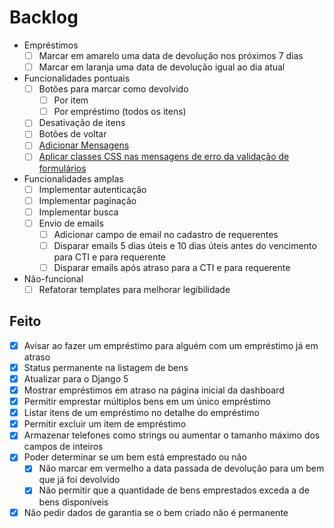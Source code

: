 # Backlog

- Empréstimos
  - [ ] Marcar em amarelo uma data de devolução nos próximos 7 dias
  - [ ] Marcar em laranja uma data de devolução igual ao dia atual

- Funcionalidades pontuais
  - [ ] Botões para marcar como devolvido
    - [ ] Por item
    - [ ] Por empréstimo (todos os itens)
  - [ ] Desativação de itens
  - [ ] Botões de voltar
  - [ ] [Adicionar Mensagens](https://docs.djangoproject.com/en/4.2/ref/contrib/messages)
  - [ ] [Aplicar classes CSS nas mensagens de erro da validação de formulários](https://getbootstrap.com/docs/5.3/forms/validation)

- Funcionalidades amplas
  - [ ] Implementar autenticação
  - [ ] Implementar paginação
  - [ ] Implementar busca
  - [ ] Envio de emails
    - [ ] Adicionar campo de email no cadastro de requerentes
    - [ ] Disparar emails 5 dias úteis e 10 dias úteis antes do vencimento para CTI e para requerente
    - [ ] Disparar emails após atraso para a CTI e para requerente

- Não-funcional
  - [ ] Refatorar templates para melhorar legibilidade

## Feito
- [x] Avisar ao fazer um empréstimo para alguém com um empréstimo já em atraso
- [x] Status permanente na listagem de bens
- [x] Atualizar para o Django 5
- [x] Mostrar empréstimos em atraso na página inicial da dashboard
- [x] Permitir emprestar múltiplos bens em um único empréstimo
- [x] Listar itens de um empréstimo no detalhe do empréstimo
- [x] Permitir excluir um item de empréstimo
- [x] Armazenar telefones como strings ou aumentar o tamanho máximo dos campos de inteiros
- [x] Poder determinar se um bem está emprestado ou não
    - [x] Não marcar em vermelho a data passada de devolução para um bem que já foi devolvido
    - [x] Não permitir que a quantidade de bens emprestados exceda a de bens disponíveis
- [x] Não pedir dados de garantia se o bem criado não é permanente
